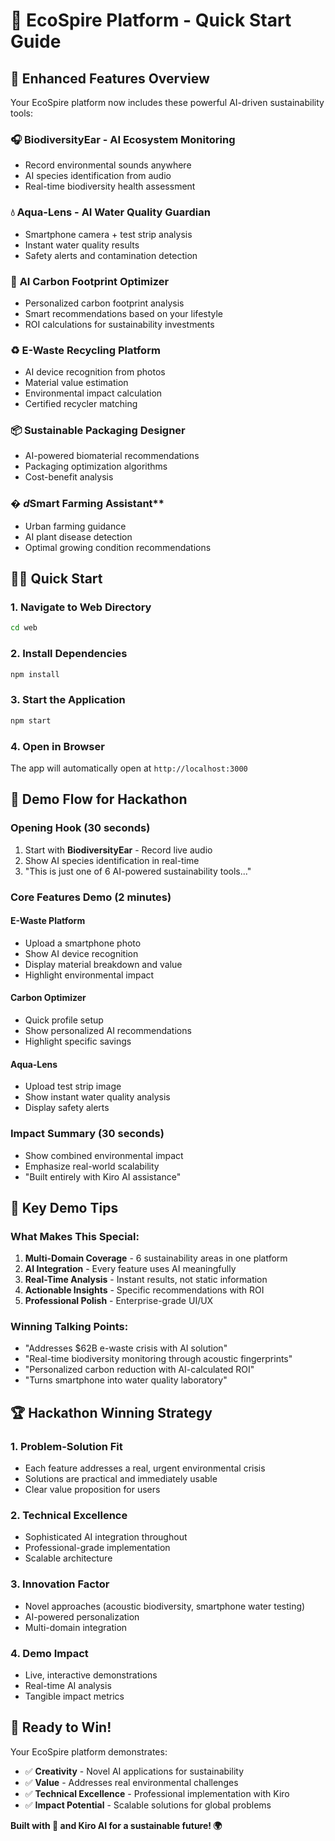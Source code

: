 # 🌱 EcoSpire Platform - Quick Start Guide

## 🚀 Enhanced Features Overview

Your EcoSpire platform now includes these powerful AI-driven sustainability tools:

### 🎧 **BiodiversityEar** - AI Ecosystem Monitoring
- Record environmental sounds anywhere
- AI species identification from audio
- Real-time biodiversity health assessment

### 💧 **Aqua-Lens** - AI Water Quality Guardian  
- Smartphone camera + test strip analysis
- Instant water quality results
- Safety alerts and contamination detection

### 🤖 **AI Carbon Footprint Optimizer**
- Personalized carbon footprint analysis
- Smart recommendations based on your lifestyle
- ROI calculations for sustainability investments

### ♻️ **E-Waste Recycling Platform**
- AI device recognition from photos
- Material value estimation
- Environmental impact calculation
- Certified recycler matching

### 📦 **Sustainable Packaging Designer**
- AI-powered biomaterial recommendations
- Packaging optimization algorithms
- Cost-benefit analysis

### � *d*Smart Farming Assistant**
- Urban farming guidance
- AI plant disease detection
- Optimal growing condition recommendations

## 🏃‍♂️ Quick Start

### 1. Navigate to Web Directory
```bash
cd web
```

### 2. Install Dependencies
```bash
npm install
```

### 3. Start the Application
```bash
npm start
```

### 4. Open in Browser
The app will automatically open at `http://localhost:3000`

## 🎯 Demo Flow for Hackathon

### **Opening Hook (30 seconds)**
1. Start with **BiodiversityEar** - Record live audio
2. Show AI species identification in real-time
3. "This is just one of 6 AI-powered sustainability tools..."

### **Core Features Demo (2 minutes)**

#### **E-Waste Platform**
- Upload a smartphone photo
- Show AI device recognition
- Display material breakdown and value
- Highlight environmental impact

#### **Carbon Optimizer**
- Quick profile setup
- Show personalized AI recommendations
- Highlight specific savings

#### **Aqua-Lens**
- Upload test strip image
- Show instant water quality analysis
- Display safety alerts

### **Impact Summary (30 seconds)**
- Show combined environmental impact
- Emphasize real-world scalability
- "Built entirely with Kiro AI assistance"

## 🌟 Key Demo Tips

### **What Makes This Special:**
1. **Multi-Domain Coverage** - 6 sustainability areas in one platform
2. **AI Integration** - Every feature uses AI meaningfully
3. **Real-Time Analysis** - Instant results, not static information
4. **Actionable Insights** - Specific recommendations with ROI
5. **Professional Polish** - Enterprise-grade UI/UX

### **Winning Talking Points:**
- "Addresses $62B e-waste crisis with AI solution"
- "Real-time biodiversity monitoring through acoustic fingerprints"
- "Personalized carbon reduction with AI-calculated ROI"
- "Turns smartphone into water quality laboratory"

## 🏆 Hackathon Winning Strategy

### **1. Problem-Solution Fit**
- Each feature addresses a real, urgent environmental crisis
- Solutions are practical and immediately usable
- Clear value proposition for users

### **2. Technical Excellence**
- Sophisticated AI integration throughout
- Professional-grade implementation
- Scalable architecture

### **3. Innovation Factor**
- Novel approaches (acoustic biodiversity, smartphone water testing)
- AI-powered personalization
- Multi-domain integration

### **4. Demo Impact**
- Live, interactive demonstrations
- Real-time AI analysis
- Tangible impact metrics

## 🎉 Ready to Win!

Your EcoSpire platform demonstrates:
- ✅ **Creativity** - Novel AI applications for sustainability
- ✅ **Value** - Addresses real environmental challenges  
- ✅ **Technical Excellence** - Professional implementation with Kiro
- ✅ **Impact Potential** - Scalable solutions for global problems

**Built with 💚 and Kiro AI for a sustainable future! 🌍**